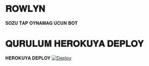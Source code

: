 # 𝐑𝐎𝐖𝐋𝐘𝐍
𝐒𝐎𝐙𝐔 𝐓𝐀𝐏 𝐎𝐘𝐍𝐀𝐌𝐀𝐆 𝐔𝐂𝐔𝐍 𝐁𝐎𝐓

# 𝐐𝐔𝐑𝐔𝐋𝐔𝐌 𝐇𝐄𝐑𝐎𝐊𝐔𝐘𝐀 𝐃𝐄𝐏𝐋𝐎𝐘


𝐇𝐄𝐑𝐎𝐊𝐔𝐘𝐀 𝐃𝐄𝐏𝐋𝐎𝐘 
[![Deploy](https://www.herokucdn.com/deploy/button.svg)](https://heroku.com/deploy?template=https://github.com/RowLyn/NemesisCrocodileBot)
